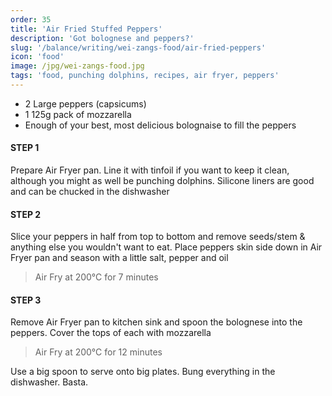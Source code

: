 ```yaml
---
order: 35
title: 'Air Fried Stuffed Peppers'
description: 'Got bolognese and peppers?'
slug: '/balance/writing/wei-zangs-food/air-fried-peppers'
icon: 'food'
image: /jpg/wei-zangs-food.jpg
tags: 'food, punching dolphins, recipes, air fryer, peppers'
---
```


- 2 Large peppers (capsicums)
- 1 125g pack of mozzarella
- Enough of your best, most delicious bolognaise to fill the peppers

#### STEP 1

Prepare Air Fryer pan. Line it with tinfoil if you want to keep it clean, although you might as well be punching dolphins. Silicone liners are good and can be chucked in the dishwasher

#### STEP 2

Slice your peppers in half from top to bottom and remove seeds/stem & anything else you wouldn't want to eat. Place peppers skin side down in Air Fryer pan and season with a little salt, pepper and oil

> Air Fry at 200°C for 7 minutes

#### STEP 3

Remove Air Fryer pan to kitchen sink and spoon the bolognese into the peppers. Cover the tops of each with mozzarella

> Air Fry at 200°C for 12 minutes

Use a big spoon to serve onto big plates. Bung everything in the dishwasher. Basta.
